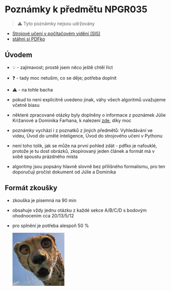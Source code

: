 # Poznámky k předmětu NPGR035

> :warning: Tyto poznámky nejsou udržovány

- [Strojové učení v počítačovém vidění (SIS)](https://is.cuni.cz/studium/predmety/index.php?id=503935ee429674070eeddcdb8a5f4a54&tid=&do=predmet&kod=NPGR035)
- [stáhni si PDFko](https://github.com/v-dvorak/npgr035-notes/releases/download/v1.1/npgr035-notes.pdf)

## Úvodem

- :bulb: - zajímavost; prostě jsem něco ještě chtěl říct
- :question: - tady moc netušim, co se děje; potřeba doplnit
- :warning: - na tohle bacha

- pokud to není explicitně uvedeno jinak, váhy všech algoritmů uvažujeme včetně biasu
- některé zpracované otázky byly doplněny o informace z poznámek Júlie Križanové a Dominika Farhana, k nalezení [zde](https://dominik.whizzmot.dev/notes/mlcv/), díky moc
- poznámky vychází i z poznatků z jiných předmětů: Vyhledávání ve videu, Úvod do umělé inteligence, Úvod do strojového učení v Pythonu
- není toho tolik, jak se může na první pohled zdát - pdfko je nafouklé, protože je tu dost obrázků, zkopírovaný jeden článek a formát má v sobě spoustu prázdného místa
- algoritmy jsou popsány hlavně slovně bez přílišného formalismu, pro ten doporučuji pročíst dokument od Júlie a Dominika

## Formát zkoušky

- zkouška je písemná na 90 min
- obsahuje vždy jednu otázku z každé sekce A/B/C/D s bodovým ohodnocením cca 20/13/5/12
- pro splnění je potřeba alespoň 50 %

  ![](images/meme.png)
